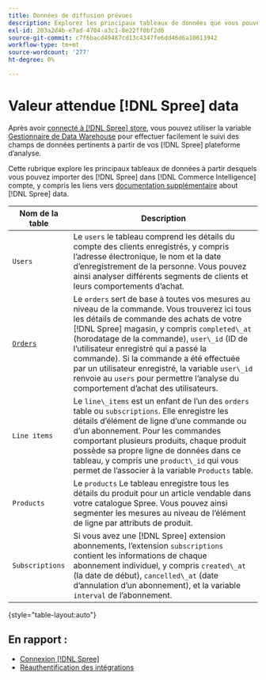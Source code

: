 ```yaml
---
title: Données de diffusion prévues
description: Explorez les principaux tableaux de données que vous pouvez importer à partir de Spree dans votre [!DNL Commerce Intelligence] compte .
exl-id: 203a2d4b-e7ad-4704-a3c1-8e22ff0bf2d6
source-git-commit: c7f6bacd49487cd13c4347fe6dd46d6a10613942
workflow-type: tm+mt
source-wordcount: '277'
ht-degree: 0%

---
```


# Valeur attendue [!DNL Spree] data

Après avoir [connecté à [!DNL Spree] store](../../../data-analyst/importing-data/integrations/spree.md), vous pouvez utiliser la variable [Gestionnaire de Data Warehouse](../../data-warehouse-mgr/tour-dwm.md) pour effectuer facilement le suivi des champs de données pertinents à partir de vos [!DNL Spree] plateforme d’analyse.

Cette rubrique explore les principaux tableaux de données à partir desquels vous pouvez importer des [!DNL Spree] dans [!DNL Commerce Intelligence] compte, y compris les liens vers [documentation supplémentaire](https://guides.spreecommerce.org/developer/addresses.html#address) about [!DNL Spree] data.

| **Nom de la table** | **Description** |
|-----|-----|
| `Users` | Le `users` le tableau comprend les détails du compte des clients enregistrés, y compris l’adresse électronique, le nom et la date d’enregistrement de la personne. Vous pouvez ainsi analyser différents segments de clients et leurs comportements d’achat. |
| [`Orders`](https://guides.spreecommerce.org/developer/orders.html#overview) | Le `orders` sert de base à toutes vos mesures au niveau de la commande. Vous trouverez ici tous les détails de commande des achats de votre [!DNL Spree] magasin, y compris `completed\_at` (horodatage de la commande), `user\_id` (ID de l’utilisateur enregistré qui a passé la commande). Si la commande a été effectuée par un utilisateur enregistré, la variable `user\_id` renvoie au `users` pour permettre l’analyse du comportement d’achat des utilisateurs. |
| `Line items` | Le `line\_items` est un enfant de l’un des `orders` table ou `subscriptions`. Elle enregistre les détails d’élément de ligne d’une commande ou d’un abonnement. Pour les commandes comportant plusieurs produits, chaque produit possède sa propre ligne de données dans ce tableau, y compris une `product\_id` qui vous permet de l’associer à la variable `Products` table. |
| `Products` | Le `products` Le tableau enregistre tous les détails du produit pour un article vendable dans votre catalogue Spree. Vous pouvez ainsi segmenter les mesures au niveau de l’élément de ligne par attributs de produit. |
| `Subscriptions` | Si vous avez une [!DNL Spree] extension abonnements, l’extension `subscriptions` contient les informations de chaque abonnement individuel, y compris `created\_at` (la date de début), `cancelled\_at` (date d’annulation d’un abonnement), et la variable `interval` de l’abonnement. |

{style="table-layout:auto"}

## En rapport :

* [Connexion [!DNL Spree]](../integrations/spree.md)
* [Réauthentification des intégrations](https://experienceleague.adobe.com/docs/commerce-knowledge-base/kb/how-to/mbi-reauthenticating-integrations.html)
